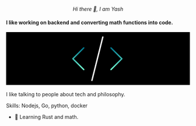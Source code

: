 <p align="center" style= "font-style: italic">Hi there 👋, I am Yash</p>

#### I like working on backend and converting math functions into code.
![I like working on backend and converting math functions into code.](https://github.com/Exar04/Exar04/blob/main/image.png)

I like talking to people about tech and philosophy.

Skills: Nodejs, Go, python, docker

- 🔭 Learning Rust and math. 





